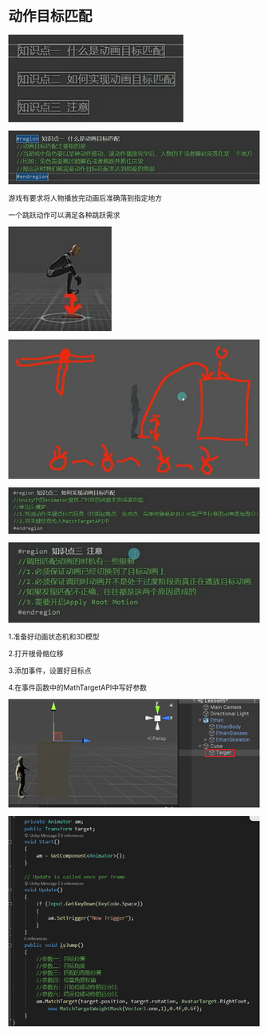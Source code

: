 # 动作目标匹配

![ca14cd4ec9b4587b3c91f47e889ec017.png](image/ca14cd4ec9b4587b3c91f47e889ec017.png)

![60fa42e388101dc137ae97c001c5eaff.png](image/60fa42e388101dc137ae97c001c5eaff.png)

游戏有要求将人物播放完动画后准确落到指定地方

一个跳跃动作可以满足各种跳跃需求

![6df53971c29bd507037686f60b118318.png](image/6df53971c29bd507037686f60b118318.png)

![8ab3861a2ed4c8b707bb6597792316d4.png](image/8ab3861a2ed4c8b707bb6597792316d4.png)

![16a7555868abbc507e17c6aea1723b2a.png](image/16a7555868abbc507e17c6aea1723b2a.png)

![bff37f3264701cc89f14444cf8424e61.png](image/bff37f3264701cc89f14444cf8424e61.png)

1.准备好动画状态机和3D模型

2.打开根骨骼位移

3.添加事件，设置好目标点

4.在事件函数中的MathTargetAPI中写好参数

![46d2cdaa7135cbb95b948c05c41f022e.png](image/46d2cdaa7135cbb95b948c05c41f022e.png)

![ab507ffcc803850cd53d59c581765457.png](image/ab507ffcc803850cd53d59c581765457.png)
